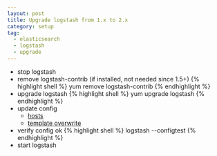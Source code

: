 ```yaml
---
layout: post
title: Upgrade logstash from 1.x to 2.x
category: setup
tag:
  - elasticsearch
  - logstash
  - upgrade
---
```


*  stop logstash
* remove logstash-contrib (if installed, not needed since 1.5+)
{% highlight shell %}
yum remove logstash-contrib
{% endhighlight %}
* upgrade logstash
{% highlight shell %}
yum upgrade logstash
{% endhighlight %}
* update config
  - [hosts](https://www.elastic.co/guide/en/logstash/current/plugins-outputs-elasticsearch.html#plugins-outputs-elasticsearch-hosts)
  - [template overwrite](https://www.elastic.co/guide/en/logstash/current/_upgrading_logstash_and_elasticsearch_to_2_0.html)
* verify config ok
{% highlight shell %}
logstash --configtest
{% endhighlight %}
* start logstash
